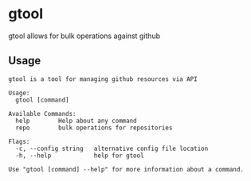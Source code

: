 # gtool

gtool allows for bulk operations against github

## Usage

```
gtool is a tool for managing github resources via API

Usage:
  gtool [command]

Available Commands:
  help        Help about any command
  repo        bulk operations for repositories

Flags:
  -c, --config string   alternative config file location
  -h, --help            help for gtool

Use "gtool [command] --help" for more information about a command.
```
